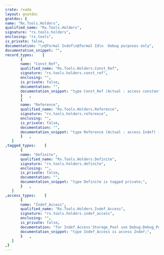 ```yaml
---
crate: rxada
layout: gnatdoc
gnatdoc: {
name: "Rx.Tools.Holders",
qualified_name: "Rx.Tools.Holders",
signature: "rx.tools.holders",
enclosing: "rx.tools",
is_private: false,
documentation: "\n@formal Indef\n@formal Id\n  Debug purposes only",
documentation_snippet: "",
record_types:    [
       {
       name: "Const_Ref",
       qualified_name: "Rx.Tools.Holders.Const_Ref",
       signature: "rx.tools.holders.const_ref",
       enclosing: "",
       is_private: false,
       documentation: "",
       documentation_snippet: "type Const_Ref (Actual : access constant Indef) is limited null record\n	with Implicit_Dereference => Actual;",
       }   ,
       {
       name: "Reference",
       qualified_name: "Rx.Tools.Holders.Reference",
       signature: "rx.tools.holders.reference",
       enclosing: "",
       is_private: false,
       documentation: "",
       documentation_snippet: "type Reference (Actual : access Indef) is limited null record\n	with Implicit_Dereference => Actual;",
       }   ,
   ]
,tagged_types:    [
       {
       name: "Definite",
       qualified_name: "Rx.Tools.Holders.Definite",
       signature: "rx.tools.holders.definite",
       enclosing: "",
       is_private: false,
       documentation: "",
       documentation_snippet: "type Definite is tagged private;",
       }   ,
   ]
,access_types:    [
       {
       name: "Indef_Access",
       qualified_name: "Rx.Tools.Holders.Indef_Access",
       signature: "rx.tools.holders.indef_access",
       enclosing: "",
       is_private: false,
       documentation: "for Indef_Access'Storage_Pool use Debug.Debug_Pool;",
       documentation_snippet: "type Indef_Access is access Indef;",
       }   ,
   ]
,}
---
```

